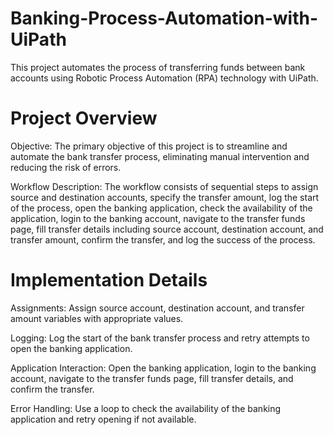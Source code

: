 # Banking-Process-Automation-with-UiPath
This project automates the process of transferring funds between bank accounts using Robotic Process Automation (RPA) technology with UiPath.

# Project Overview
Objective: The primary objective of this project is to streamline and automate the bank transfer process, eliminating manual intervention and reducing the risk of errors.

Workflow Description: The workflow consists of sequential steps to assign source and destination accounts, specify the transfer amount, log the start of the process, open the banking application, check the availability of the application, login to the banking account, navigate to the transfer funds page, fill transfer details including source account, destination account, and transfer amount, confirm the transfer, and log the success of the process.

# Implementation Details
Assignments: Assign source account, destination account, and transfer amount variables with appropriate values.

Logging: Log the start of the bank transfer process and retry attempts to open the banking application.

Application Interaction: Open the banking application, login to the banking account, navigate to the transfer funds page, fill transfer details, and confirm the transfer.

Error Handling: Use a loop to check the availability of the banking application and retry opening if not available.
